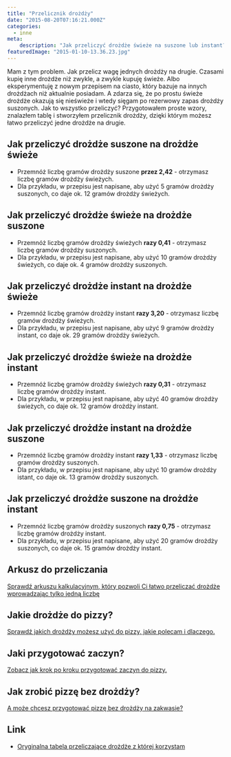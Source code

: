 ```yaml
---
title: "Przelicznik drożdży"
date: "2015-08-20T07:16:21.000Z"
categories: 
  - inne
meta: 
    description: "Jak przeliczyć drożdże świeże na suszone lub instant? Zobacz tabelę i przelicznik drożdży, dzięki której przeliczysz drożdże do pizzy bez problemu."
featuredImage: "2015-01-10-13.36.23.jpg"
---
```


Mam z tym problem. Jak przelicz wagę jednych drożdży na drugie. Czasami kupię inne drożdże niż zwykle, a zwykle kupuję świeże. Albo eksperymentuję z nowym przepisem na ciasto, który bazuje na innych drożdżach niż aktualnie posiadam. A zdarza się, że po prostu świeże drożdże okazują się nieświeże i wtedy sięgam po rezerwowy zapas drożdży suszonych. Jak to wszystko przeliczyć? Przygotowałem proste wzory, znalazłem tablę i stworzyłem przelicznik drożdży, dzięki którym możesz łatwo przeliczyć jedne drożdże na drugie.

## Jak przeliczyć drożdże suszone na drożdże świeże

- Przemnóż liczbę gramów drożdży suszone **przez 2,42** - otrzymasz liczbę gramów drożdży świeżych.
- Dla przykładu, w przepisu jest napisane, aby użyć 5 gramów drożdży suszonych, co daje ok. 12 gramów drożdży świeżych.

## Jak przeliczyć drożdże świeże na drożdże suszone

- Przemnóż liczbę gramów drożdży świeżych **razy 0,41** - otrzymasz liczbę gramów drożdży suszonych.
- Dla przykładu, w przepisu jest napisane, aby użyć 10 gramów drożdży świeżych, co daje ok. 4 gramów drożdży suszonych.

## Jak przeliczyć drożdże instant na drożdże świeże

- Przemnóż liczbę gramów drożdży instant **razy 3,20** - otrzymasz liczbę gramów drożdży świeżych.
- Dla przykładu, w przepisu jest napisane, aby użyć 9 gramów drożdży instant, co daje ok. 29 gramów drożdży świeżych.

## Jak przeliczyć drożdże świeże na drożdże instant

- Przemnóż liczbę gramów drożdży świeżych **razy 0,31** - otrzymasz liczbę gramów drożdży instant.
- Dla przykładu, w przepisu jest napisane, aby użyć 40 gramów drożdży świeżych, co daje ok. 12 gramów drożdży instant.

## Jak przeliczyć drożdże instant na drożdże suszone

- Przemnóż liczbę gramów drożdży instant **razy 1,33** - otrzymasz liczbę gramów drożdży suszonych.
- Dla przykładu, w przepisu jest napisane, aby użyć 10 gramów drożdży istant, co daje ok. 13 gramów drożdży suszonych.

## Jak przeliczyć drożdże suszone na drożdże instant

- Przemnóż liczbę gramów drożdży suszonych **razy 0,75** - otrzymasz liczbę gramów drożdży instant.
- Dla przykładu, w przepisu jest napisane, aby użyć 20 gramów drożdży suszonych, co daje ok. 15 gramów drożdży instant.

## Arkusz do przeliczania

<a href="/przelicznik-drozdzy-arkusz">Sprawdź&nbsp;arkuszu kalkulacyjnym, który pozwoli Ci łatwo przeliczać drożdże wprowadzając tylko jedną liczbę</a>

## Jakie drożdże do pizzy?

<a href="/drozdze/">Sprawdź jakich drożdży możesz użyć do pizzy, jakie polecam i dlaczego.</a>

## Jaki przygotować zaczyn?

<a href="/jak-zrobic-zaczyn-drozdzowy-pizzy/">Zobacz jak krok po kroku przygotować zaczyn do pizzy.</a>

## Jak zrobić pizzę bez drożdży?

<a href="/pizza-na-zakwasie-bez-drozdzy/">A może chcesz przygotować pizzę bez drożdży na zakwasie?</a>

## Link

- [Oryginalna tabela przeliczające drożdże z której korzystam](http://www.theartisan.net/convert_yeast_two.htm)
